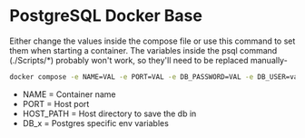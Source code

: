 # PostgreSQL Docker Base
 
Either change the values inside the compose file or use this command to set them when starting a container. The variables inside the psql command (./Scripts/*) probably won't work, so they'll need to be replaced manually-
```bash
docker compose -e NAME=VAL -e PORT=VAL -e DB_PASSWORD=VAL -e DB_USER=val -e DB_NAME=val -e HOST_PATH=VAL up
```

- NAME = Container name
- PORT = Host port
- HOST_PATH = Host directory to save the db in
- DB_x = Postgres specific env variables
